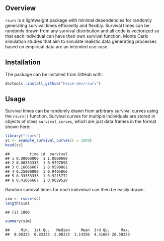 
## Overview

`rsurv` is a lightweight package with minimal dependencies for randomly
generating survival times efficiently and flexibly. Survival times can
be randomly drawn from any survival distribution and all code is
vectorized so that each individual can have their own survival function.
Monte Carlo simulation studies that aim to simulate realistic data
generating processes based on empirical data are an intended use case.

## Installation

The package can be installed from GitHub with:

``` r
devtools::install_github("hesim-dev/rsurv")
```

## Usage

Survival times can be randomly drawn from arbitrary survival curves
using the `rsurv()` function. Survival curves for multiple individuals
are stored in objects of class `survival_curves`, which are just data
frames in the format shown here:

``` r
library("rsurv")
sc <- example_survival_curves(n = 1000)
head(sc)
```

    ##         time id  survival
    ## 1 0.00000000  1 1.0000000
    ## 2 0.08333333  1 0.9797898
    ## 3 0.16666667  1 0.9599881
    ## 4 0.25000000  1 0.9405866
    ## 5 0.33333333  1 0.9215772
    ## 6 0.41666667  1 0.9029520

Random survival times for each individual can then be easily drawn:

``` r
sim <- rsurv(sc)
length(sim)
```

    ## [1] 1000

``` r
summary(sim)
```

    ##     Min.  1st Qu.   Median     Mean  3rd Qu.     Max. 
    ##  0.08333  0.83333  2.08333  3.14350  4.41667 26.58333
